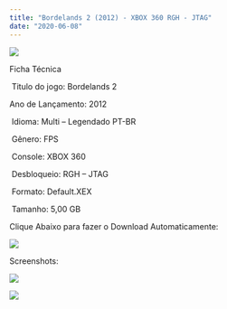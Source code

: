 ```yaml
---
title: "Bordelands 2 (2012) - XBOX 360 RGH - JTAG"
date: "2020-06-08"
---
```


![](https://1.bp.blogspot.com/-tn3xZljIl5M/Xt2bqFz19RI/AAAAAAAAKzA/DFGPUi7dvmwSyaohJ7mUcozkYAOJf_TyACK4BGAsYHg/s320/thumb_26712_957017_0_351654f3ef8e5ac4cb3a906991ce5274.jpg)

Ficha Técnica

 Titulo do jogo: Bordelands 2

Ano de Lançamento: 2012

 Idioma: Multi – Legendado PT-BR

 Gênero: FPS

 Console: XBOX 360

 Desbloqueio: RGH – JTAG

 Formato: Default.XEX

 Tamanho: 5,00 GB

Clique Abaixo para fazer o Download Automaticamente:

[![](https://1.bp.blogspot.com/-eNerQjlxWXg/Xsyoy1YwxPI/AAAAAAAAG8o/qs-0XGNQDR4jSn0uGinE3EzKZZ6GoZnEACPcBGAYYCw/s1600/LINK1.png)](https://zee.gl/izkeYi)

Screenshots: 

[![](https://1.bp.blogspot.com/-uiC4_6buacg/Xt2bpfuzkiI/AAAAAAAAKy8/6oNvyVQ88qoFs5EzHujsYuPtVi2Lx888wCK4BGAsYHg/w400-h225/ps3-game-6714-ss51.jpg)](https://1.bp.blogspot.com/-uiC4_6buacg/Xt2bpfuzkiI/AAAAAAAAKy8/6oNvyVQ88qoFs5EzHujsYuPtVi2Lx888wCK4BGAsYHg/s1000/ps3-game-6714-ss51.jpg)

[![](https://1.bp.blogspot.com/-JkirKoGU3aY/Xt2bqmxISOI/AAAAAAAAKzE/8QhiSjjy9iMXEM2vxtEQ9bzVJWYPCXqcACK4BGAsYHg/w400-h225/unnamed.jpg)](https://1.bp.blogspot.com/-JkirKoGU3aY/Xt2bqmxISOI/AAAAAAAAKzE/8QhiSjjy9iMXEM2vxtEQ9bzVJWYPCXqcACK4BGAsYHg/s512/unnamed.jpg)
